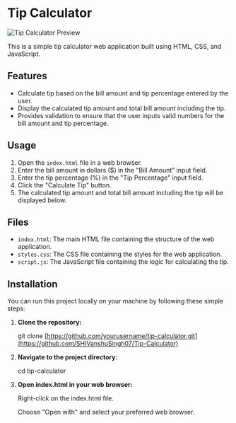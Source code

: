 # Tip Calculator

![Tip Calculator Preview](screenshot.png)

This is a simple tip calculator web application built using HTML, CSS, and JavaScript.

## Features

- Calculate tip based on the bill amount and tip percentage entered by the user.
- Display the calculated tip amount and total bill amount including the tip.
- Provides validation to ensure that the user inputs valid numbers for the bill amount and tip percentage.

## Usage

1. Open the `index.html` file in a web browser.
2. Enter the bill amount in dollars ($) in the "Bill Amount" input field.
3. Enter the tip percentage (%) in the "Tip Percentage" input field.
4. Click the "Calculate Tip" button.
5. The calculated tip amount and total bill amount including the tip will be displayed below.

## Files

- `index.html`: The main HTML file containing the structure of the web application.
- `styles.css`: The CSS file containing the styles for the web application.
- `script.js`: The JavaScript file containing the logic for calculating the tip.

## Installation

You can run this project locally on your machine by following these simple steps:

1. **Clone the repository:**

   git clone [https://github.com/yourusername/tip-calculator.git](https://github.com/SHIVanshuSingh07/Tip-Calculator)
2. **Navigate to the project directory:**
   
     cd tip-calculator
   
4. **Open index.html in your web browser:**
   
     Right-click on the index.html file.
   
     Choose "Open with" and select your preferred web browser.

